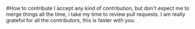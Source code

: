 #How to contribute
I accept any kind of contribution, but don't expect me to merge things all the time, i take my time to review pull requests.
I am really grateful for all the contributors, this is faster with you.
